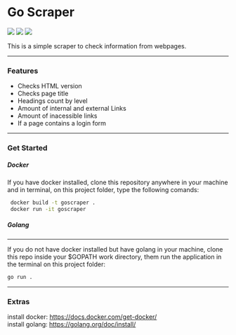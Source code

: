 # Go Scraper

![](https://img.shields.io/badge/go-v1.14-blue) ![](https://img.shields.io/badge/goquery-v1.5.1-blue) ![](https://img.shields.io/badge/Dockerfile-golang:alpine-green)

This is a simple scraper to check information from webpages.

---

### Features

- Checks HTML version
- Checks page title
- Headings count by level
- Amount of internal and external Links
- Amount of inacessible links
- If a page contains a login form

---

### Get Started

##### Docker

If you have docker installed, clone this repository anywhere in your machine and in terminal, on this project folder, type the following comands:

```bash
 docker build -t goscraper .
 docker run -it goscraper
```

##### Golang

---

If you do not have docker installed but have golang in your machine, clone this repo inside your \$GOPATH work directory, them run the application in the terminal on this project folder:

```bash
go run .
```

---

### Extras

install docker: https://docs.docker.com/get-docker/ <br/>
install golang: https://golang.org/doc/install/
